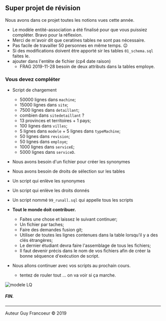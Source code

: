 ## Super projet de révision

Nous avons dans ce projet toutes les notions vues cette année.

 + Le modèle entité-association a été finalisé pour que vous puissiez compléter. Bravo pour la réflexion.
 + Merci de m'avoir dit que ceratines tables ne sont pas nécessaire.
 + Pas facile de travailler 50 personnes en même temps. :wink:
 + Si des modifications doivent être apporté sir les tables `01_schema.sql` faites le.
 + ajouter dans l'entête de fichier (cp4 date raison)
   - FRAG 2019-11-28 besoin de deux attributs dans la tables employe.
 
### Vous devez compléter 

 + Script de chargement 
   - 50000 lignes dans `machine`;
   - 15000 lignes dans `site`;
   - 7500 lignes dans `detaillant`;
   - combien dans `sitedetaillant` ?
   - 13 provinces et territoires + 1 pays;
   - 100 lignes dans `villes`;
   - 5 lignes dans `modele` + 5 lignes dans `typeMachine`;
   - 50 lignes dans `revision`;
   - 50 lignes dans `employe`;
   - 1000 lignes dans `serviceE`;
   - 5000 lignes dans `serviceD`.
 + Nous avons besoin d'un fichier pour créer les synonymes
 + Nous avons besoin de droits de sélection sur les tables
 + Un script qui enlève les synonymes
 + Un script qui enlève les droits donnés
 + Un script nommé `99_runall.sql` qui appelle tous les scripts 
   
 + **Tout le monde doit contribuer.** 
   - Faites une chose et laissez le suivant continuer;
   - Un fichier par taches;
   - Faire des demandes fusion git;
   - Utiliser de toutes les lignes contenues dans la table lorsqu'il y a des clés étrangères;
   - Le dernier étudiant devra faire l'assemblage de tous les fichiers;
   - Il faut devenir précis dans le nom de vos fichiers afin de créer la bonne séquence d'exécution de script.
 
 + Nous allons continuer avec vos scripts au prochain cours.
   - tentez de rouler tout ... on va voir si ça marche.
 
 ![modele LQ](https://github.com/guyfrancoeur/INF3080/blob/master/labo/super/modele-lq.png)
 
 ##### FIN.
 ---
 Auteur Guy Francoeur :copyright: 2019
